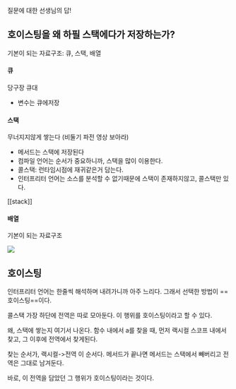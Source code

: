 
질문에 대한 선생님의 답!

## 호이스팅을 왜 하필 스택에다가 저장하는가?

기본이 되는 자료구조: 큐, 스택, 배열

#### 큐 
당구장 큐대
- 변수는 큐에저장

#### 스택
무너지지않게 쌓는다
(비둘기 파전 영상 보아라)
- 메서드는 스택에 저장된다
- 컴파일 언어는 순서가 중요하니까, 스택을 많이 이용한다.
- 콜스택: 런타임시점에 재귀같은거 담는다. 
- 인터프리터 언어는 소스를 분석할 수 없기때문에 스택이 존재하지않고, 콜스택만 있다.

[[stack]]


#### 배열
기본이 되는 자료구조


![](https://i.imgur.com/1LAiGT5.png)



## 호이스팅

인터프리터 언어는 한줄씩 해석하며 내려가니까 아주 느리다.
그래서 선택한 방법이 ==호이스팅==이다.

콜스택 가장 하단에 전역은 따로 모아둔다. 
이 행위를 호이스팅이라고 할 수 있다.

왜, 스택에 쌓는지 여기서 나온다. 
함수 내에서 a를 찾을 때, 먼저 랙시컬 스코프 내에서 찾고,
그 이후에 전역에서 찾게된다.

찾는 순서가, 랙시컬->전역 이 순서다.
메서드가 끝나면 메서드는 스택에서 빼버리고 전역은 그대로 남겨둔다.

바로, 이 전역을 담았던 그 행위가 호이스팅이라는 것이다.